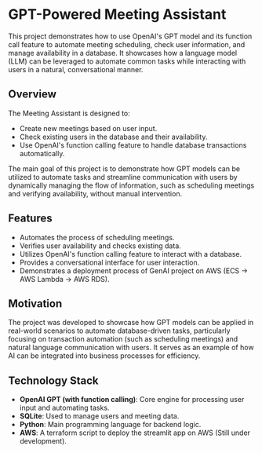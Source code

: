 # GPT-Powered Meeting Assistant

This project demonstrates how to use OpenAI's GPT model and its function call feature to automate meeting scheduling, check user information, and manage availability in a database. It showcases how a language model (LLM) can be leveraged to automate common tasks while interacting with users in a natural, conversational manner.

## Overview

The Meeting Assistant is designed to:
- Create new meetings based on user input.
- Check existing users in the database and their availability.
- Use OpenAI's function calling feature to handle database transactions automatically.

The main goal of this project is to demonstrate how GPT models can be utilized to automate tasks and streamline communication with users by dynamically managing the flow of information, such as scheduling meetings and verifying availability, without manual intervention.

## Features

- Automates the process of scheduling meetings.
- Verifies user availability and checks existing data.
- Utilizes OpenAI's function calling feature to interact with a database.
- Provides a conversational interface for user interaction.
- Demonstrates a deployment process of GenAI project on AWS (ECS -> AWS Lambda -> AWS RDS).

## Motivation

The project was developed to showcase how GPT models can be applied in real-world scenarios to automate database-driven tasks, particularly focusing on transaction automation (such as scheduling meetings) and natural language communication with users. It serves as an example of how AI can be integrated into business processes for efficiency.

## Technology Stack

- **OpenAI GPT (with function calling)**: Core engine for processing user input and automating tasks.
- **SQLite**: Used to manage users and meeting data.
- **Python**: Main programming language for backend logic.
- **AWS**: A terraform script to deploy the streamlit app on AWS (Still under development).
